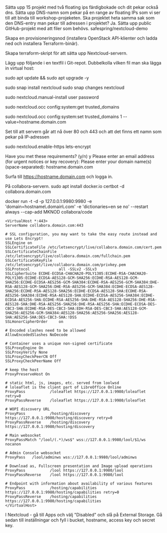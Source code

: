 Sätta upp 15 projekt med två floating ips färdigbokade och dit pekar också dns. <ANDERS>
Sätta upp DNS-namn som pekar på en range av floating IPs som vi ser till att binda till workshop-projeketen. <ANDERS>
Ska projektet heta samma sak som den DNS-entry man pekar till adressen i projektet? Ja.
Sätta upp public GitHub-projekt med att filer som behövs. safespring/nextcloud-demo <ANDERS>

Skapa en provisioneringsnod (installera OpenStack API-klienter och ladda ned och installera Terraform-binär). <GABRIEL>

Skapa terraform-skript för att sätta upp Nextcloud-servern. <ANDERS>



Lägg upp följande i en textfil i Git-repot. Dubbelkolla vilken fil man ska lägga in virtual host: <GABRIEL>

sudo apt update && sudo apt upgrade -y

sudo snap install nextcloud
sudo snap changes nextcloud

sudo nextcloud.manual-install user password

sudo nextcloud.occ config:system:get trusted_domains

sudo nextcloud.occ config:system:set trusted_domains 1 --value=hostname.domain.com

Set till att servern går att nå över 80 och 443 och att det finns ett namn som pekar på IP-adressen

sudo nextcloud.enable-https lets-encrypt

Have you met these requirements? (y/n) y
Please enter an email address (for urgent notices or key recovery): <email>
Please enter your domain name(s) (space-separated): hostname.domain.com

Surfa till https://hostname.domain.com och logga in.





På collabora-servern.
sudo apt install docker.io
certbot -d collabora.domain.com


docker run -t -d -p 127.0.0.1:9980:9980 -e 'domain=hostname\\.domain\\.com' -e 'dictionaries=en se no' --restart always --cap-add MKNOD collabora/code


```code
<VirtualHost *:443>
ServerName collabora.domain.com:443

# SSL configuration, you may want to take the easy route instead and use Lets Encrypt!
SSLEngine on
SSLCertificateFile /etc/letsencrypt/live/collabora.domain.com/cert.pem
SSLCertificateChainFile /etc/letsencrypt/live/collabora.domain.com/fullchain.pem
SSLCertificateKeyFile /etc/letsencrypt/live/collabora.domain.com/privkey.pem
SSLProtocol             all -SSLv2 -SSLv3
SSLCipherSuite ECDHE-ECDSA-CHACHA20-POLY1305:ECDHE-RSA-CHACHA20-POLY1305:ECDHE-ECDSA-AES128-GCM-SHA256:ECDHE-RSA-AES128-GCM-SHA256:ECDHE-ECDSA-AES256-GCM-SHA384:ECDHE-RSA-AES256-GCM-SHA384:DHE-RSA-AES128-GCM-SHA256:DHE-RSA-AES256-GCM-SHA384:ECDHE-ECDSA-AES128-SHA256:ECDHE-RSA-AES128-SHA256:ECDHE-ECDSA-AES128-SHA:ECDHE-RSA-AES256-SHA384:ECDHE-RSA-AES128-SHA:ECDHE-ECDSA-AES256-SHA384:ECDHE-ECDSA-AES256-SHA:ECDHE-RSA-AES256-SHA:DHE-RSA-AES128-SHA256:DHE-RSA-AES128-SHA:DHE-RSA-AES256-SHA256:DHE-RSA-AES256-SHA:ECDHE-ECDSA-DES-CBC3-SHA:ECDHE-RSA-DES-CBC3-SHA:EDH-RSA-DES-CBC3-SHA:AES128-GCM-SHA256:AES256-GCM-SHA384:AES128-SHA256:AES256-SHA256:AES128-SHA:AES256-SHA:DES-CBC3-SHA:!DSS
SSLHonorCipherOrder     on

# Encoded slashes need to be allowed
AllowEncodedSlashes NoDecode

# Container uses a unique non-signed certificate
SSLProxyEngine On
SSLProxyVerify None
SSLProxyCheckPeerCN Off
SSLProxyCheckPeerName Off

# keep the host
ProxyPreserveHost On

# static html, js, images, etc. served from loolwsd
# loleaflet is the client part of LibreOffice Online
ProxyPass           /loleaflet https://127.0.0.1:9980/loleaflet retry=0
ProxyPassReverse    /loleaflet https://127.0.0.1:9980/loleaflet

# WOPI discovery URL
ProxyPass           /hosting/discovery https://127.0.0.1:9980/hosting/discovery retry=0
ProxyPassReverse    /hosting/discovery https://127.0.0.1:9980/hosting/discovery

# Main websocket
ProxyPassMatch "/lool/(.*)/ws$" wss://127.0.0.1:9980/lool/$1/ws nocanon

# Admin Console websocket
ProxyPass   /lool/adminws wss://127.0.0.1:9980/lool/adminws

# Download as, Fullscreen presentation and Image upload operations
ProxyPass           /lool https://127.0.0.1:9980/lool
ProxyPassReverse    /lool https://127.0.0.1:9980/lool

# Endpoint with information about availability of various features
ProxyPass           /hosting/capabilities https://127.0.0.1:9980/hosting/capabilities retry=0
ProxyPassReverse    /hosting/capabilities https://127.0.0.1:9980/hosting/capabilities
</VirtualHost>

```

I Nextcloud - gå till Apps och välj "Disabled" och slå på External Storage.
Gå sedan till inställningar och fyll i bucket, hostname, access key och secret key.


